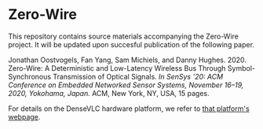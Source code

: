 # Zero-Wire

This repository contains source materials accompanying the Zero-Wire project. It will be updated upon succesful publication of the following paper.

Jonathan Oostvogels, Fan Yang, Sam Michiels, and Danny Hughes. 2020. Zero-Wire: A Deterministic and Low-Latency Wireless Bus Through Symbol-Synchronous Transmission of Optical Signals. *In SenSys ’20: ACM Conference on Embedded Networked Sensor Systems, November 16–19, 2020, Yokohama, Japan.* ACM, New York, NY, USA, 15 pages.

For details on the DenseVLC hardware platform, we refer to [that platform's webpage](https://www.esat.kuleuven.be/telemic/research/NetworkedSystems/infrastructure/IoT-Lab/vlc-lab/visible-light-communication-testbed).
